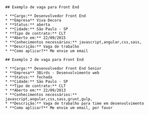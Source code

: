     ## Exemplo de vaga para Front End

    * **Cargo:** Desenvolvedor Front End
    * **Empresa** Viva Decora
    * **Status:** aberta
    * **Cidade:** São Paulo - SP
    * **Tipo de contrato:** CLT
    * **Aberto em:** 22/09/2015
    * **Conhecimentos necessários:** javascript,angular,css,sass,
    * **Descrição:** Vaga de trabalho
    * **Como aplicar?** Me envie um email
    
    ## Exemplo 2 de vaga para Front End

    * **Cargo:** Desenvolvedor Front End Senior
    * **Empresa** 3Birds - Desenvolvimento web
    * **Status:** fechada
    * **Cidade:** São Paulo - SP
    * **Tipo de contrato:** CLT
    * **Aberto em:** 22/09/2013
    * **Conhecimentos necessários:** javascript,angular,css,sass,grunt,gulp,
    * **Descrição:** Vaga de trabalho para time em desenvolvimento
    * **Como aplicar?** Me envie um email, por favor
    
